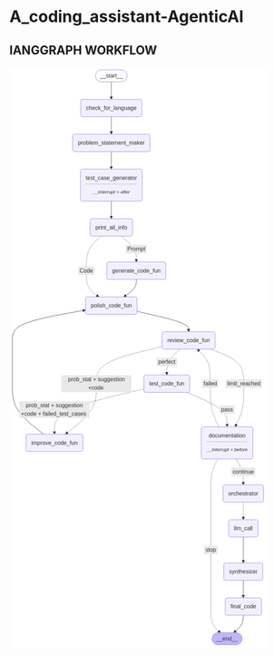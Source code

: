 ﻿# A_coding_assistant-AgenticAI

 ## **lANGGRAPH WORKFLOW**
 ![Work flow](https://github.com/KoteshwarChinnolla/A_coding_assistant-AgenticAI/blob/main/output.png)
